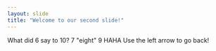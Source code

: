 ```yaml
---
layout: slide
title: "Welcome to our second slide!"
---
```

What did 6 say to 10? 7 "eight" 9 HAHA
Use the left arrow to go back!
